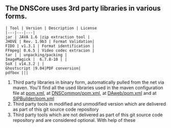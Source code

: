 ## The DNSCore uses 3rd party libraries in various forms.


    | Tool | Version | Description | License
    |---|---|---|
    jar | JAVA 1.6 |zip extraction tool |
    JHOVE | Rev. 1.9b3 | Format Validation|
    FIDO | v1.3.1 | Format identification |
    FFmpeg| 0.6.5 | Video codec extracion |
    tar | | unpacking/packing |
    ImageMagick |  6.7.8-10 | |
    SoX | v14.3.2 | |
    Ghostscript |9.04|PDF conversion|
    pdfbox |||



1. Third party libraries in binary form, automatically pulled from the net via maven. You'll find all the used libraries used in 
the maven configuration file at [pom.xml](pom.xml), at [DNSCommon/pom.xml](DNSCommon/pom.xml), at [DAweb/pom.xml](DAWeb/pom.xml) and at   [SIPBuilder/pom.xml](SIPBuilder/pom.xml)
2. Third party tools in modified and unmodified version which are delivered as part of this git source code repository
3. Third party tools which are not delivered as part of this git source code repository and are considered optional. With help of these 
